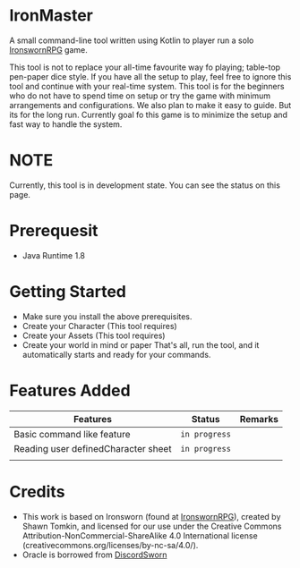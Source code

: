 # IronMaster
A small command-line tool written using Kotlin to player run a solo [IronswornRPG](http://www.ironswornrpg.com) game.

This tool is not to replace your all-time favourite way fo playing; table-top pen-paper dice style. If you have all the setup to play, feel free to ignore this tool and continue with your real-time system. This tool is for the beginners who do not have to spend time on setup or try the game with minimum arrangements and configurations. We also plan to make it easy to guide. But its for the long run. Currently goal fo this game is to minimize the setup and fast way to handle the system. 

# NOTE
Currently, this tool is in development state. You can see the status on this page.

# Prerequesit
* Java Runtime 1.8

# Getting Started
* Make sure you install the above prerequisites. 
* Create your Character (This tool requires)
* Create your Assets (This tool requires)
* Create your world in mind or paper 
That's all, run the tool, and it automatically starts and ready for your commands.

# Features Added
| Features                                                 | Status           | Remarks  |
| -------------------------------------------------------- |:----------------:| --------:|
| Basic command like feature                               | `in progress`    |          |
| Reading user definedCharacter sheet                      | `in progress`    |          |
|                                                          |                  |          |

# Credits
* This work is based on Ironsworn (found at [IronswornRPG](http://www.ironswornrpg.com)), created by Shawn Tomkin, and licensed for our use under the Creative Commons Attribution-NonCommercial-ShareAlike 4.0 International license  (creativecommons.org/licenses/by-nc-sa/4.0/).
* Oracle is borrowed from [DiscordSworn](https://github.com/ribbanya/discordsworn)
